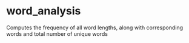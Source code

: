 # word_analysis
Computes the frequency of all word lengths, along with corresponding words and total number of unique words  
